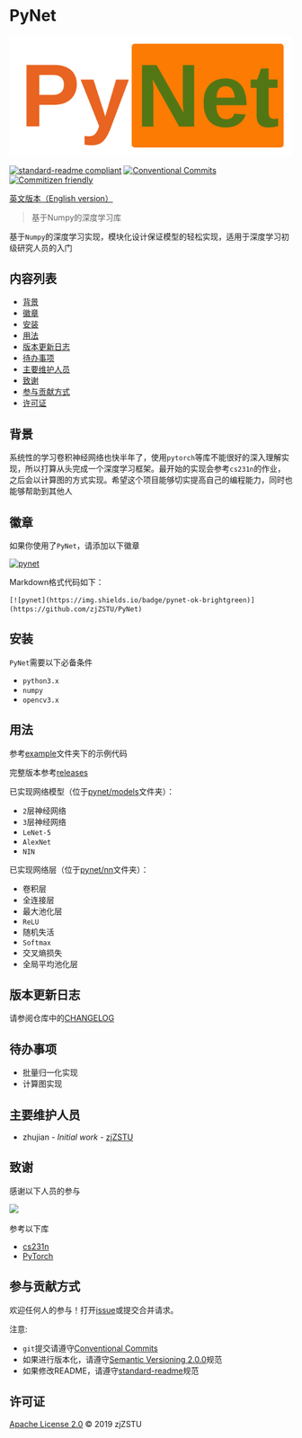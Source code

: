 
# PyNet

![](./imgs/logo.png)

[![standard-readme compliant](https://img.shields.io/badge/standard--readme-OK-green.svg?style=flat-square)](https://github.com/RichardLitt/standard-readme) [![Conventional Commits](https://img.shields.io/badge/Conventional%20Commits-1.0.0-yellow.svg)](https://conventionalcommits.org) [![Commitizen friendly](https://img.shields.io/badge/commitizen-friendly-brightgreen.svg)](http://commitizen.github.io/cz-cli/)

[英文版本（English version）](./README.EN.md)

> 基于Numpy的深度学习库

基于`Numpy`的深度学习实现，模块化设计保证模型的轻松实现，适用于深度学习初级研究人员的入门

## 内容列表

- [背景](#背景)
- [徽章](#徽章)
- [安装](#安装)
- [用法](#用法)
- [版本更新日志](#版本更新日志)
- [待办事项](#待办事项)
- [主要维护人员](#主要维护人员)
- [致谢](#致谢)
- [参与贡献方式](#参与贡献方式)
- [许可证](#许可证)

## 背景

系统性的学习卷积神经网络也快半年了，使用`pytorch`等库不能很好的深入理解实现，所以打算从头完成一个深度学习框架。最开始的实现会参考`cs231n`的作业，之后会以计算图的方式实现。希望这个项目能够切实提高自己的编程能力，同时也能够帮助到其他人

## 徽章

如果你使用了`PyNet`，请添加以下徽章

[![pynet](https://img.shields.io/badge/pynet-ok-brightgreen)](https://github.com/zjZSTU/PyNet)

Markdown格式代码如下：

```
[![pynet](https://img.shields.io/badge/pynet-ok-brightgreen)](https://github.com/zjZSTU/PyNet)
```

## 安装

`PyNet`需要以下必备条件

* `python3.x`
* `numpy`
* `opencv3.x`

## 用法

参考[example](https://github.com/zjZSTU/PyNet/tree/master/examples)文件夹下的示例代码

完整版本参考[releases](https://github.com/zjZSTU/PyNet/releases)

已实现网络模型（位于[pynet/models](https://github.com/zjZSTU/PyNet/tree/master/pynet/models)文件夹）：

* `2`层神经网络
* `3`层神经网络
* `LeNet-5`
* `AlexNet`
* `NIN`

已实现网络层（位于[pynet/nn](https://github.com/zjZSTU/PyNet/tree/master/pynet/nn)文件夹）：

* 卷积层
* 全连接层
* 最大池化层
* `ReLU`
* 随机失活
* `Softmax`
* 交叉熵损失
* 全局平均池化层

## 版本更新日志

请参阅仓库中的[CHANGELOG](./CHANGELOG.md)

## 待办事项

* 批量归一化实现
* 计算图实现

## 主要维护人员

* zhujian - *Initial work* - [zjZSTU](https://github.com/zjZSTU)

## 致谢

感谢以下人员的参与

[![](https://avatars3.githubusercontent.com/u/13742735?s=460&v=4)](https://github.com/zjZSTU)

参考以下库

* [cs231n](http://cs231n.github.io/)
* [PyTorch](https://pytorch.org/)

## 参与贡献方式

欢迎任何人的参与！打开[issue](https://github.com/zjZSTU/PyNet/issues)或提交合并请求。

注意:

* `git`提交请遵守[Conventional Commits](https://www.conventionalcommits.org/en/v1.0.0-beta.4/)
* 如果进行版本化，请遵守[Semantic Versioning 2.0.0](https://semver.org)规范
* 如果修改README，请遵守[standard-readme](https://github.com/RichardLitt/standard-readme)规范

## 许可证

[Apache License 2.0](LICENSE) © 2019 zjZSTU